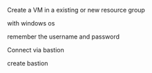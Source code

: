 Create a VM in a existing or new resource group

with windows os

remember the username and password

Connect via bastion

create bastion
